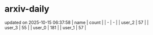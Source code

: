 # arxiv-daily
updated on 2025-10-15 06:37:58
| name | count |
| - | - |
| user_2 | 57 |
| user_3 | 55 |
| user_0 | 181 |
| user_1 | 57 |
